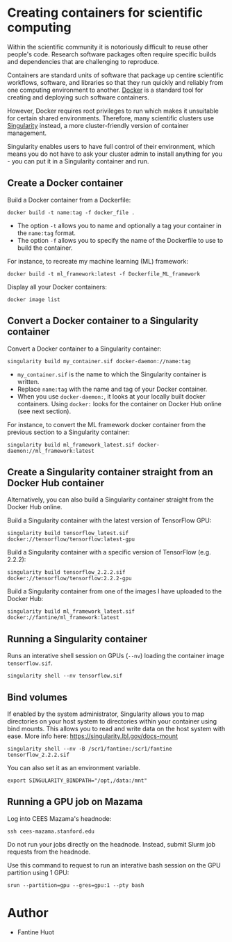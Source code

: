 # Creating containers for scientific computing

Within the scientific community it is notoriously difficult to reuse other people's code.
Research software packages often require specific builds and dependencies that are challenging to reproduce.

Containers are standard units of software that package up centire scientific workflows, software, and libraries so that they run quickly and reliably from one computing environment to another. [Docker](https://www.docker.com]) is a standard tool for creating and deploying such software containers. 

However, Docker requires root privileges to run which makes it unsuitable for certain shared environments. Therefore, many scientific clusters use [Singularity](https://singularity.lbl.gov) instead, a more cluster-friendly version of container management.

Singularity enables users to have full control of their environment, which means you do not have to ask your cluster admin to install anything for you - you can put it in a Singularity container and run. 

## Create a Docker container 

Build a Docker container from a Dockerfile:
```
docker build -t name:tag -f docker_file .
```

- The option `-t` allows you to name and optionally a tag your container in the `name:tag` format.
- The option `-f` allows you to specify the name of the Dockerfile to use to build the container.

For instance, to recreate my machine learning (ML) framework:
```
docker build -t ml_framework:latest -f Dockerfile_ML_framework
```

Display all your Docker containers: 

```
docker image list
```

## Convert a Docker container to a Singularity container

Convert a Docker container to a Singularity container:

```
singularity build my_container.sif docker-daemon://name:tag
```

- `my_container.sif` is the name to which the Singularity container is written.
- Replace `name:tag` with the name and tag of your Docker container.
- When you use `docker-daemon:`, it looks at your locally built docker containers. Using `docker:` looks for the container on Docker Hub online (see next section). 

For instance, to convert the ML framework docker container from the previous section to a Singularity container:

```
singularity build ml_framework_latest.sif docker-daemon://ml_framework:latest
```

## Create a Singularity container straight from an Docker Hub container

Alternatively, you can also build a Singularity container straight from the Docker Hub online.

Build a Singularity container with the latest version of TensorFlow GPU:

```
singularity build tensorflow_latest.sif docker://tensorflow/tensorflow:latest-gpu
```

Build a Singularity container with a specific version of TensorFlow (e.g. 2.2.2):

```
singularity build tensorflow_2.2.2.sif docker://tensorflow/tensorflow:2.2.2-gpu
```

Build a Singularity container from one of the images I have uploaded to the Docker Hub:
```
singularity build ml_framework_latest.sif docker://fantine/ml_framework:latest
```

## Running a Singularity container

Runs an interative shell session on GPUs (`--nv`) loading the container image `tensorflow.sif`.

`singularity shell --nv tensorflow.sif`

## Bind volumes

If enabled by the system administrator, Singularity allows you to map directories on your host system to directories within your container using bind mounts. This allows you to read and write data on the host system with ease. More info here: https://singularity.lbl.gov/docs-mount

`singularity shell --nv -B /scr1/fantine:/scr1/fantine tensorflow_2.2.2.sif`

You can also set it as an environment variable.  

`export SINGULARITY_BINDPATH="/opt,/data:/mnt"`

## Running a GPU job on Mazama

Log into CEES Mazama's headnode:

`ssh cees-mazama.stanford.edu`

Do not run your jobs directly on the headnode. Instead, submit Slurm job requests from the headnode. 

Use this command to request to run an interative bash session on the GPU partition using 1 GPU:

`srun --partition=gpu --gres=gpu:1 --pty bash`

# Author

- Fantine Huot
